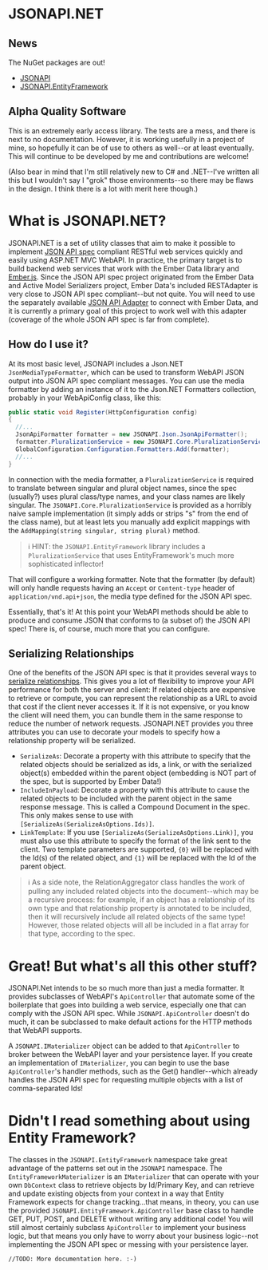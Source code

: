 JSONAPI.NET
===========

News
----

The NuGet packages are out!
* [JSONAPI](https://www.nuget.org/packages/JSONAPI/)
* [JSONAPI.EntityFramework](https://www.nuget.org/packages/JSONAPI.EntityFramework/)

Alpha Quality Software
----------------------

This is an extremely early access library. The tests are a mess, and there is next to no documentation. However, it is working usefully in a project of mine, so hopefully it can be of use to others as well--or at least eventually. This will continue to be developed by me and contributions are welcome!

(Also bear in mind that I'm still relatively new to C# and .NET--I've written all this but I wouldn't say I "grok" those environments--so there may be flaws in the design. I think there is a lot with merit here though.)

What is JSONAPI.NET?
====================

JSONAPI.NET is a set of utility classes that aim to make it possible to implement [JSON API spec](http://jsonapi.org/) compliant RESTful web services quickly and easily using ASP.NET MVC WebAPI. In practice, the primary target is to build backend web services that work with the Ember Data library and [Ember.js](http://emberjs.com). Since the JSON API spec project originated from the Ember Data and Active Model Serializers project, Ember Data's included RESTAdapter is very close to JSON API spec compliant--but not quite. You will need to use the separately available [JSON API Adapter](https://github.com/kurko/ember-json-api) to connect with Ember Data, and it is currently a primary goal of this project to work well with this adapter (coverage of the whole JSON API spec is far from complete).

How do I use it?
----------------

At its most basic level, JSONAPI includes a Json.NET `JsonMediaTypeFormatter`, which can be used to transform WebAPI JSON output into JSON API spec compliant messages. You can use the media formatter by adding an instance of it to the Json.NET Formatters collection, probably in your WebApiConfig class, like this:

```C#
public static void Register(HttpConfiguration config)
{
  //...
  JsonApiFormatter formatter = new JSONAPI.Json.JsonApiFormatter();
  formatter.PluralizationService = new JSONAPI.Core.PluralizationService();
  GlobalConfiguration.Configuration.Formatters.Add(formatter);
  //...
}
```

In connection with the media formatter, a `PluralizationService` is required to translate between singular and plural object names, since the spec (usually?) uses plural class/type names, and your class names are likely singular. The `JSONAPI.Core.PluralizationService` is provided as a horribly naive sample implementation (it simply adds or strips "s" from the end of the class name), but at least lets you manually add explicit mappings with the `AddMapping(string singular, string plural)` method. 

> :information_source: HINT: the `JSONAPI.EntityFramework` library includes a `PluralizationService` that uses EntityFramework's much more sophisticated inflector!

That will configure a working formatter. Note that the formatter (by default) will only handle requests having an `Accept` or `Content-type` header of `application/vnd.api+json`, the media type defined for the JSON API spec.

Essentially, that's it! At this point your WebAPI methods should be able to produce and consume JSON that conforms to (a subset of) the JSON API spec! There is, of course, much more that you can configure.

Serializing Relationships
-------------------------

One of the benefits of the JSON API spec is that it provides several ways to [serialize relationships](http://jsonapi.org/format/#document-structure-resource-relationships). This gives you a lot of flexibility to improve your API performance for both the server and client: If related objects are expensive to retrieve or compute, you can represent the relationship as a URL to avoid that cost if the client never accesses it. If it is not expensive, or you know the client will need them, you can bundle them in the same response to reduce the number of network requests. JSONAPI.NET provides you three attributes you can use to decorate your models to specify how a relationship property will be serialized.

* `SerializeAs`: Decorate a property with this attribute to specify that the related objects should be serialized as ids, a link, or with the serialized object(s) embedded within the parent object (embedding is NOT part of the spec, but is supported by Ember Data!)
* `IncludeInPayload`: Decorate a property with this attribute to cause the related objects to be included with the parent object in the same response message. This is called a Compound Document in the spec. This only makes sense to use with `[SerializeAs(SerializeAsOptions.Ids)]`.
* `LinkTemplate`: If you use `[SerializeAs(SerializeAsOptions.Link)]`, you must also use this attribute to specify the format of the link sent to the client. Two template parameters are supported, `{0}` will be replaced with the Id(s) of the related object, and `{1}` will be replaced with the Id of the parent object.

> :information_source: As a side note, the RelationAggregator class handles the work of pulling any included related objects into the document--which may be a recursive process: for example, if an object has a relationship of its own type and that relationship property is annotated to be included, then it will recursively include all related objects of the same type! However, those related objects will all be included in a flat array for that type, according to the spec.

# Great! But what's all this other stuff?


JSONAPI.Net intends to be so much more than just a media formatter. It provides subclasses of WebAPI's `ApiController` that automate some of the boilerplate that goes into building a web service, especially one that can comply with the JSON API spec. While `JSONAPI.ApiController` doesn't do much, it can be subclassed to make default actions for the HTTP methods that WebAPI supports.

A `JSONAPI.IMaterializer` object can be added to that `ApiController` to broker between the WebAPI layer and your persistence layer. If you create an implementation of `IMaterializer`, you can begin to use the base `ApiController`'s handler methods, such as the Get() handler--which already handles the JSON API spec for requesting multiple objects with a list of comma-separated Ids!

# Didn't I read something about using Entity Framework?

The classes in the `JSONAPI.EntityFramework` namespace take great advantage of the patterns set out in the `JSONAPI` namespace. The `EntityFrameworkMaterializer` is an `IMaterializer` that can operate with your own `DbContext` class to retrieve objects by Id/Primary Key, and can retrieve and update existing objects from your context in a way that Entity Framework expects for change tracking…that means, in theory, you can use the provided `JSONAPI.EntityFramework.ApiController` base class to handle GET, PUT, POST, and DELETE without writing any additional code! You will still almost certainly subclass `ApiController` to implement your business logic, but that means you only have to worry about your business logic--not implementing the JSON API spec or messing with your persistence layer.

```
//TODO: More documentation here. :-) 
```
